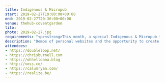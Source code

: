 ```yaml
---
title: Indigenous & Micropub
start: 2019-02-27T19:00:00+00:00
end: 2019-02-27T20:30:00+00:00
venue: thehub-coventgarden
tito:
photo: 2019-02-27.jpg
requirements: "<p><strong>This month, a special Indigenous & Micropub themed event. <a rel='noreferrer noopener' href='https://realize.be/'>Kristof De Jaeger</a> will be in town and is interested in learning experiences and opinions about his app <a rel='noreferrer noopener' href='https://indieweb.org/Indigenous_for_Android'>Indigenous for Android</a></strong>.</p><p>For anyone new or interested in Micropub we'll be discussing that as well.</p><p>Join us anytime from 18:30 onwards at Proven Dough cafe below Hub by Premier Inn hotel in Covent Garden. The main event starts at 19:00. No need to check-in at the venue, just look out for <a rel='noreferrer noopener' href='http://ohhelloana.blog'>Ana</a>, <a rel='noreferrer noopener' href='https://calumryan.com'>Calum</a> or <a rel='noreferrer noopener' href='https://doubleloop.net'>Neil</a> usually sitting towards the back of the cafe</p><p>There are a couple of different ways you can register for Homebrew Website Club London:</p>"
description: "Demos of personal websites and the opportunity to create, update or experiment on your personal website"
attendees:
- https://doubleloop.net/
- https://chrisburnell.com
- https://ohhelloana.blog
- http://voss.co/
- https://calumryan.com/
- https://realize.be/
---
```

